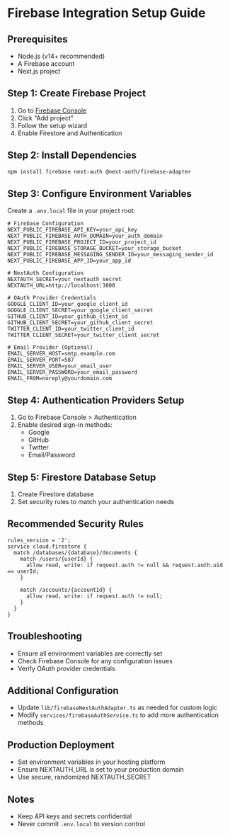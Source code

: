 # Firebase Integration Setup Guide

## Prerequisites
- Node.js (v14+ recommended)
- A Firebase account
- Next.js project

## Step 1: Create Firebase Project
1. Go to [Firebase Console](https://console.firebase.google.com/)
2. Click "Add project"
3. Follow the setup wizard
4. Enable Firestore and Authentication

## Step 2: Install Dependencies
```bash
npm install firebase next-auth @next-auth/firebase-adapter
```

## Step 3: Configure Environment Variables
Create a `.env.local` file in your project root:

```env
# Firebase Configuration
NEXT_PUBLIC_FIREBASE_API_KEY=your_api_key
NEXT_PUBLIC_FIREBASE_AUTH_DOMAIN=your_auth_domain
NEXT_PUBLIC_FIREBASE_PROJECT_ID=your_project_id
NEXT_PUBLIC_FIREBASE_STORAGE_BUCKET=your_storage_bucket
NEXT_PUBLIC_FIREBASE_MESSAGING_SENDER_ID=your_messaging_sender_id
NEXT_PUBLIC_FIREBASE_APP_ID=your_app_id

# NextAuth Configuration
NEXTAUTH_SECRET=your_nextauth_secret
NEXTAUTH_URL=http://localhost:3000

# OAuth Provider Credentials
GOOGLE_CLIENT_ID=your_google_client_id
GOOGLE_CLIENT_SECRET=your_google_client_secret
GITHUB_CLIENT_ID=your_github_client_id
GITHUB_CLIENT_SECRET=your_github_client_secret
TWITTER_CLIENT_ID=your_twitter_client_id
TWITTER_CLIENT_SECRET=your_twitter_client_secret

# Email Provider (Optional)
EMAIL_SERVER_HOST=smtp.example.com
EMAIL_SERVER_PORT=587
EMAIL_SERVER_USER=your_email_user
EMAIL_SERVER_PASSWORD=your_email_password
EMAIL_FROM=noreply@yourdomain.com
```

## Step 4: Authentication Providers Setup
1. Go to Firebase Console > Authentication
2. Enable desired sign-in methods:
   - Google
   - GitHub
   - Twitter
   - Email/Password

## Step 5: Firestore Database Setup
1. Create Firestore database
2. Set security rules to match your authentication needs

## Recommended Security Rules
```firestore
rules_version = '2';
service cloud.firestore {
  match /databases/{database}/documents {
    match /users/{userId} {
      allow read, write: if request.auth != null && request.auth.uid == userId;
    }
    
    match /accounts/{accountId} {
      allow read, write: if request.auth != null;
    }
  }
}
```

## Troubleshooting
- Ensure all environment variables are correctly set
- Check Firebase Console for any configuration issues
- Verify OAuth provider credentials

## Additional Configuration
- Update `lib/firebaseNextAuthAdapter.ts` as needed for custom logic
- Modify `services/firebaseAuthService.ts` to add more authentication methods

## Production Deployment
- Set environment variables in your hosting platform
- Ensure NEXTAUTH_URL is set to your production domain
- Use secure, randomized NEXTAUTH_SECRET

## Notes
- Keep API keys and secrets confidential
- Never commit `.env.local` to version control
```
